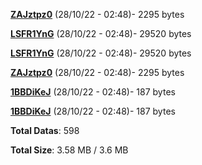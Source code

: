 [**ZAJztpz0**](/data/ZAJztpz0.txt) (28/10/22 - 02:48)- 2295 bytes

[**LSFR1YnG**](/data/LSFR1YnG.txt) (28/10/22 - 02:48)- 29520 bytes

[**LSFR1YnG**](/data/LSFR1YnG.txt) (28/10/22 - 02:48)- 29520 bytes

[**ZAJztpz0**](/data/ZAJztpz0.txt) (28/10/22 - 02:48)- 2295 bytes

[**1BBDiKeJ**](/data/1BBDiKeJ.txt) (28/10/22 - 02:48)- 187 bytes

[**1BBDiKeJ**](/data/1BBDiKeJ.txt) (28/10/22 - 02:48)- 187 bytes

**Total Datas**: 598

**Total Size**: 3.58 MB / 3.6 MB